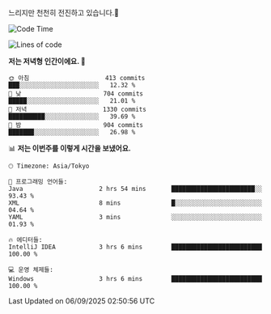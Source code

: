 느리지만 천천히 전진하고 있습니다.🐢

<!--START_SECTION:waka-->
![Code Time](http://img.shields.io/badge/Code%20Time-1%2C664%20hrs%2041%20mins-blue)

![Lines of code](https://img.shields.io/badge/%EC%A0%80%EB%8A%94%20%EC%97%AC%ED%83%9C%EA%B9%8C%EC%A7%80%20-929.6%20thousand%20%EC%A4%84%EC%9D%98%20%EC%BD%94%EB%93%9C%EB%A5%BC%20%EC%9E%91%EC%84%B1%ED%96%88%EC%96%B4%EC%9A%94.-blue)

**저는 저녁형 인간이에요. 🦉** 

```text
🌞 아침                     413 commits         ███░░░░░░░░░░░░░░░░░░░░░░   12.32 % 
🌆 낮　                     704 commits         █████░░░░░░░░░░░░░░░░░░░░   21.01 % 
🌃 저녁                     1330 commits        ██████████░░░░░░░░░░░░░░░   39.69 % 
🌙 밤　                     904 commits         ███████░░░░░░░░░░░░░░░░░░   26.98 % 
```


📊 **저는 이번주를 이렇게 시간을 보냈어요.** 

```text
🕑︎ Timezone: Asia/Tokyo

💬 프로그래밍 언어들: 
Java                     2 hrs 54 mins       ███████████████████████░░   93.43 % 
XML                      8 mins              █░░░░░░░░░░░░░░░░░░░░░░░░   04.64 % 
YAML                     3 mins              ░░░░░░░░░░░░░░░░░░░░░░░░░   01.93 % 

🔥 에디터들: 
IntelliJ IDEA            3 hrs 6 mins        █████████████████████████   100.00 % 

💻 운영 체제들: 
Windows                  3 hrs 6 mins        █████████████████████████   100.00 % 
```


 Last Updated on 06/09/2025 02:50:56 UTC
<!--END_SECTION:waka-->
